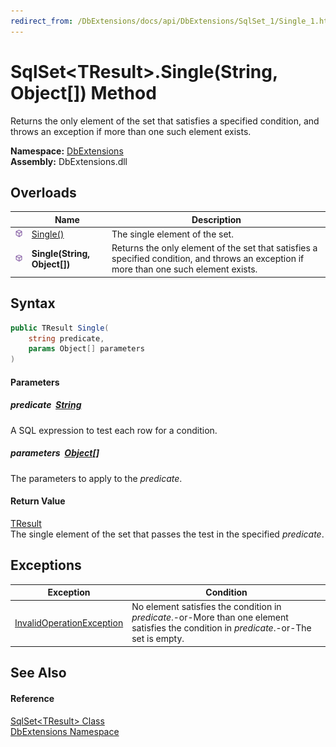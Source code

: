 ```yaml
---
redirect_from: /DbExtensions/docs/api/DbExtensions/SqlSet_1/Single_1.html
---
```


SqlSet&lt;TResult>.Single(String, Object[]) Method
==================================================
Returns the only element of the set that satisfies a specified condition, and throws an exception if more than one such element exists.
  
**Namespace:** [DbExtensions][1]  
**Assembly:** DbExtensions.dll

Overloads
---------

|                  | Name                         | Description                                                                                                                             |
| ---------------- | ---------------------------- | --------------------------------------------------------------------------------------------------------------------------------------- |
| ![Public method] | [Single()][2]                | The single element of the set.                                                                                                          |
| ![Public method] | **Single(String, Object[])** | Returns the only element of the set that satisfies a specified condition, and throws an exception if more than one such element exists. |


Syntax
------

```csharp
public TResult Single(
	string predicate,
	params Object[] parameters
)
```

#### Parameters

##### *predicate*  [String][3]
A SQL expression to test each row for a condition.

##### *parameters*  [Object][4][]
The parameters to apply to the *predicate*.

#### Return Value
[TResult][5]  
The single element of the set that passes the test in the specified *predicate*.

Exceptions
----------

| Exception                      | Condition                                                                                                                                |
| ------------------------------ | ---------------------------------------------------------------------------------------------------------------------------------------- |
| [InvalidOperationException][6] | No element satisfies the condition in *predicate*.-or-More than one element satisfies the condition in *predicate*.-or-The set is empty. |


See Also
--------

#### Reference
[SqlSet&lt;TResult> Class][5]  
[DbExtensions Namespace][1]  

[1]: ../README.md
[2]: Single.md
[3]: https://learn.microsoft.com/dotnet/api/system.string
[4]: https://learn.microsoft.com/dotnet/api/system.object
[5]: README.md
[6]: https://learn.microsoft.com/dotnet/api/system.invalidoperationexception
[Public method]: ../../icons/pubmethod.svg "Public method"